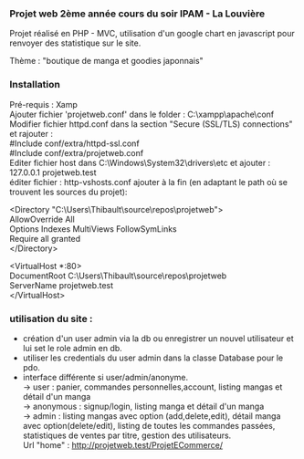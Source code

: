 ### Projet web 2ème année cours du soir IPAM - La Louvière 

Projet réalisé en PHP - MVC, utilisation d'un google chart en javascript pour renvoyer des statistique sur le site.

Thème : "boutique de manga et goodies japonnais"




### Installation 

Pré-requis : Xamp
<br>
Ajouter fichier 'projetweb.conf' dans le folder : C:\xampp\apache\conf
<br>
Modifier fichier httpd.conf dans la section "Secure (SSL/TLS) connections" et rajouter : 
<br>
  #Include conf/extra/httpd-ssl.conf
<br>
  #Include conf/extra/projetweb.conf
<br>
Editer fichier host dans C:\Windows\System32\drivers\etc et ajouter : 127.0.0.1 projetweb.test
<br>
éditer fichier : http-vshosts.conf
ajouter à la fin (en adaptant le path où se trouvent les sources du projet): 

<Directory "C:\Users\Thibault\source\repos\projetweb"><br>
    AllowOverride All<br>
    Options Indexes MultiViews FollowSymLinks<br>
    Require all granted<br>
<\/Directory>

<VirtualHost *:80><br>
    DocumentRoot C:\Users\Thibault\source\repos\projetweb<br>
    ServerName projetweb.test<br>
<\/VirtualHost>
<br>

### utilisation du site : 
- création d'un user admin via la db ou enregistrer un nouvel utilisateur et lui set le role admin en db.
- utiliser les credentials du user admin dans la classe Database pour le pdo.
- interface différente si user/admin/anonyme. 
<br>-> user : panier, commandes personnelles,account, listing mangas et détail d'un manga
<br>-> anonymous : signup/login, listing manga et détail d'un manga
<br>-> admin : listing mangas avec option (add,delete,edit), détail manga avec option(delete/edit), listing de toutes les commandes passées, statistiques de ventes par titre, gestion des utilisateurs.
<br>Url "home" : http://projetweb.test/ProjetECommerce/
